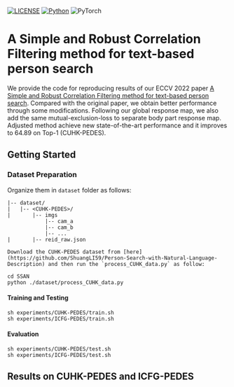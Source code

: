 [![LICENSE](https://img.shields.io/badge/license-MIT-green)](https://github.com/taksau/GPS-Net/blob/master/LICENSE)
[![Python](https://img.shields.io/badge/python-3.7-blue.svg)](https://www.python.org/)
![PyTorch](https://img.shields.io/badge/pytorch-1.5.0-%237732a8) 

# A Simple and Robust Correlation Filtering method for text-based person search
We provide the code for reproducing results of our ECCV 2022 paper [A Simple and Robust Correlation Filtering method for text-based person search](www.baidu.com). Compared with the original paper, we obtain better performance through some modifications. Following our global response map, we also add the same mutual-exclusion-loss to separate body part response map. Adjusted method achieve new state-of-the-art performance and it improves to 64.89 on Top-1 (CUHK-PEDES).
## Getting Started
### Dataset Preparation

Organize them in `dataset` folder as follows:
    
   ~~~
   |-- dataset/
   |   |-- <CUHK-PEDES>/
   |       |-- imgs
               |-- cam_a
               |-- cam_b
               |-- ...
   |       |-- reid_raw.json
   
   ~~~
    Download the CUHK-PEDES dataset from [here](https://github.com/ShuangLI59/Person-Search-with-Natural-Language-Description) and then run the `process_CUHK_data.py` as follow:
   ~~~
   cd SSAN
   python ./dataset/process_CUHK_data.py
   ~~~
   
#### Training and Testing
~~~
sh experiments/CUHK-PEDES/train.sh 
sh experiments/ICFG-PEDES/train.sh 
~~~
#### Evaluation
~~~
sh experiments/CUHK-PEDES/test.sh 
sh experiments/ICFG-PEDES/test.sh 
~~~

## Results on CUHK-PEDES and ICFG-PEDES
